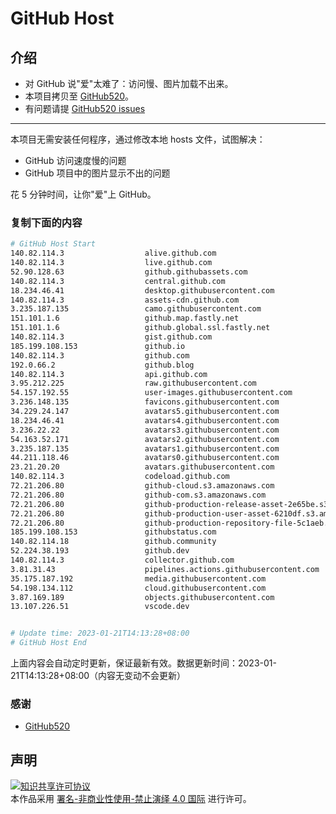 # GitHub Host
## 介绍
- 对 GitHub 说"爱"太难了：访问慢、图片加载不出来。
- 本项目拷贝至 [GitHub520](https://github.com/521xueweihan/GitHub520)。
- 有问题请提 [GitHub520 issues](https://github.com/521xueweihan/GitHub520/issues/new)

---

本项目无需安装任何程序，通过修改本地 hosts 文件，试图解决：
- GitHub 访问速度慢的问题
- GitHub 项目中的图片显示不出的问题

花 5 分钟时间，让你"爱"上 GitHub。

### 复制下面的内容
```bash
# GitHub Host Start
140.82.114.3                  alive.github.com
140.82.114.3                  live.github.com
52.90.128.63                  github.githubassets.com
140.82.114.3                  central.github.com
18.234.46.41                  desktop.githubusercontent.com
140.82.114.3                  assets-cdn.github.com
3.235.187.135                 camo.githubusercontent.com
151.101.1.6                   github.map.fastly.net
151.101.1.6                   github.global.ssl.fastly.net
140.82.114.3                  gist.github.com
185.199.108.153               github.io
140.82.114.3                  github.com
192.0.66.2                    github.blog
140.82.114.3                  api.github.com
3.95.212.225                  raw.githubusercontent.com
54.157.192.55                 user-images.githubusercontent.com
3.236.148.135                 favicons.githubusercontent.com
34.229.24.147                 avatars5.githubusercontent.com
18.234.46.41                  avatars4.githubusercontent.com
3.236.22.22                   avatars3.githubusercontent.com
54.163.52.171                 avatars2.githubusercontent.com
3.235.187.135                 avatars1.githubusercontent.com
44.211.118.46                 avatars0.githubusercontent.com
23.21.20.20                   avatars.githubusercontent.com
140.82.114.3                  codeload.github.com
72.21.206.80                  github-cloud.s3.amazonaws.com
72.21.206.80                  github-com.s3.amazonaws.com
72.21.206.80                  github-production-release-asset-2e65be.s3.amazonaws.com
72.21.206.80                  github-production-user-asset-6210df.s3.amazonaws.com
72.21.206.80                  github-production-repository-file-5c1aeb.s3.amazonaws.com
185.199.108.153               githubstatus.com
140.82.114.18                 github.community
52.224.38.193                 github.dev
140.82.114.3                  collector.github.com
3.81.31.43                    pipelines.actions.githubusercontent.com
35.175.187.192                media.githubusercontent.com
54.198.134.112                cloud.githubusercontent.com
3.87.169.189                  objects.githubusercontent.com
13.107.226.51                 vscode.dev


# Update time: 2023-01-21T14:13:28+08:00
# GitHub Host End

```
上面内容会自动定时更新，保证最新有效。数据更新时间：2023-01-21T14:13:28+08:00（内容无变动不会更新）

### 感谢

- [GitHub520](https://github.com/521xueweihan/GitHub520)

## 声明
<a rel="license" href="https://creativecommons.org/licenses/by-nc-nd/4.0/deed.zh"><img alt="知识共享许可协议" style="border-width: 0" src="https://licensebuttons.net/l/by-nc-nd/4.0/88x31.png"></a><br>本作品采用 <a rel="license" href="https://creativecommons.org/licenses/by-nc-nd/4.0/deed.zh">署名-非商业性使用-禁止演绎 4.0 国际</a> 进行许可。